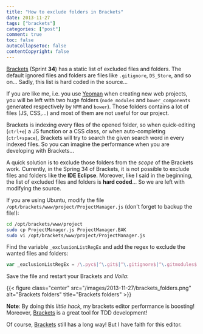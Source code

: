 ```yaml
---
title: "How to exclude folders in Brackets"
date: 2013-11-27
tags: ["brackets"]
categories: ["post"]
comment: true
toc: false
autoCollapseToc: false
contentCopyright: false
---
```


[Brackets][] (Sprint **34**) has a static list of excluded files and folders. The default ignored files and folders are files like `.gitignore`, `DS_Store`, and so on...
Sadly, this list is hard coded in the source...

If you are like me, i.e. you use [Yeoman][] when creating new web projects, you will be left with two huge folders (`node_modules` and `bower_components` generated respectively by `NPM` and `bower`).
Those folders contains a lot of files (JS, CSS,...) and most of them are not useful for our project.

<!--more-->

Brackets is indexing every files of the opened folder, so when quick-editing (`ctrl+e`) a JS function or a CSS class, or when auto-completing (`ctrl+space`), Brackets will try to search the given search word in every indexed files.
So you can imagine the performance when you are developing with Brackets...

A quick solution is to exclude those folders from the *scope* of the Brackets work.
Currently, in the Spring 34 of Brackets, it is not possible to exclude files and folders like the **IDE Eclipse**.
Moreover, like I said in the beginning, the list of excluded files and folders is **hard coded**...
So we are left with modifying the source.

If you are using Ubuntu, modify the file `/opt/brackets/www/project/ProjectManager.js` (don't forget to backup the file!):

```bash
cd /opt/brackets/www/project
sudo cp ProjectManager.js ProjectManager.BAK
sudo vi /opt/brackets/www/project/ProjectManager.js
```

Find the variable `_exclusionListRegEx` and add the regex to exclude the wanted files and folders:

```js
var _exclusionListRegEx = /\.pyc$|^\.git$|^\.gitignore$|^\.gitmodules$|^\.svn$|^\.DS_Store$|^Thumbs\.db$|^\.hg$|^CVS$|^\.cvsignore$|^\.gitattributes$|^\.hgtags$|^\.c9revisions|^\.SyncArchive|^\.SyncID|^\.SyncIgnore|^\.hgignore$|^node_modules$|^vendor$|^vendor_ext$|^.tmp$|^dist$/;
```

Save the file and restart your Brackets and *Voila*:

{{< figure class="center" src="/images/2013-11-27/brackets_folders.png" alt="Brackets folders" title="Brackets folders" >}}

**Note**: By doing this *little hack*, my brackets editor performance is boosting! Moreover, [Brackets][] is a great tool for TDD development!

Of course, [Brackets][] still has a long way! But I have faith for this editor.

[brackets]: http://brackets.io
[yeoman]:   http://yeoman.io
